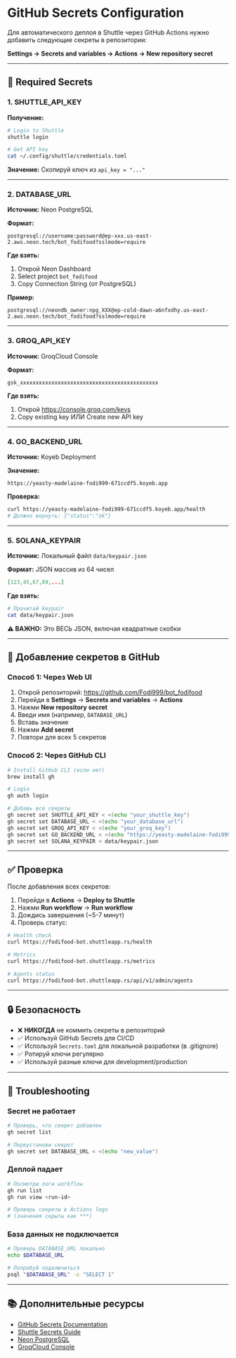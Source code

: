 # GitHub Secrets Configuration

Для автоматического деплоя в Shuttle через GitHub Actions нужно добавить следующие секреты в репозитории:

**Settings → Secrets and variables → Actions → New repository secret**

---

## 🔑 Required Secrets

### 1. SHUTTLE_API_KEY
**Получение:**
```bash
# Login to Shuttle
shuttle login

# Get API key
cat ~/.config/shuttle/credentials.toml
```

**Значение:** Скопируй ключ из `api_key = "..."`

---

### 2. DATABASE_URL
**Источник:** Neon PostgreSQL

**Формат:**
```
postgresql://username:password@ep-xxx.us-east-2.aws.neon.tech/bot_fodifood?sslmode=require
```

**Где взять:**
1. Открой Neon Dashboard
2. Select project `bot_fodifood`
3. Copy Connection String (от PostgreSQL)

**Пример:**
```
postgresql://neondb_owner:npg_XXX@ep-cold-dawn-a6nfxdhy.us-east-2.aws.neon.tech/bot_fodifood?sslmode=require
```

---

### 3. GROQ_API_KEY
**Источник:** GroqCloud Console

**Формат:**
```
gsk_xxxxxxxxxxxxxxxxxxxxxxxxxxxxxxxxxxxxxxxxxxxx
```

**Где взять:**
1. Открой https://console.groq.com/keys
2. Copy existing key ИЛИ Create new API key

---

### 4. GO_BACKEND_URL
**Источник:** Koyeb Deployment

**Значение:**
```
https://yeasty-madelaine-fodi999-671ccdf5.koyeb.app
```

**Проверка:**
```bash
curl https://yeasty-madelaine-fodi999-671ccdf5.koyeb.app/health
# Должно вернуть: {"status":"ok"}
```

---

### 5. SOLANA_KEYPAIR
**Источник:** Локальный файл `data/keypair.json`

**Формат:** JSON массив из 64 чисел
```json
[123,45,67,89,...]
```

**Где взять:**
```bash
# Прочитай keypair
cat data/keypair.json
```

**⚠️ ВАЖНО:** Это ВЕСЬ JSON, включая квадратные скобки

---

## 📝 Добавление секретов в GitHub

### Способ 1: Через Web UI

1. Открой репозиторий: https://github.com/Fodi999/bot_fodifood
2. Перейди в **Settings** → **Secrets and variables** → **Actions**
3. Нажми **New repository secret**
4. Введи имя (например, `DATABASE_URL`)
5. Вставь значение
6. Нажми **Add secret**
7. Повтори для всех 5 секретов

### Способ 2: Через GitHub CLI

```bash
# Install GitHub CLI (если нет)
brew install gh

# Login
gh auth login

# Добавь все секреты
gh secret set SHUTTLE_API_KEY < <(echo "your_shuttle_key")
gh secret set DATABASE_URL < <(echo "your_database_url")
gh secret set GROQ_API_KEY < <(echo "your_groq_key")
gh secret set GO_BACKEND_URL < <(echo "https://yeasty-madelaine-fodi999-671ccdf5.koyeb.app")
gh secret set SOLANA_KEYPAIR < data/keypair.json
```

---

## ✅ Проверка

После добавления всех секретов:

1. Перейди в **Actions** → **Deploy to Shuttle**
2. Нажми **Run workflow** → **Run workflow**
3. Дождись завершения (~5-7 минут)
4. Проверь статус:

```bash
# Health check
curl https://fodifood-bot.shuttleapp.rs/health

# Metrics
curl https://fodifood-bot.shuttleapp.rs/metrics

# Agents status
curl https://fodifood-bot.shuttleapp.rs/api/v1/admin/agents
```

---

## 🔒 Безопасность

- ❌ **НИКОГДА** не коммить секреты в репозиторий
- ✅ Используй GitHub Secrets для CI/CD
- ✅ Используй `Secrets.toml` для локальной разработки (в .gitignore)
- ✅ Ротируй ключи регулярно
- ✅ Используй разные ключи для development/production

---

## 🚨 Troubleshooting

### Secret не работает

```bash
# Проверь, что секрет добавлен
gh secret list

# Переустанови секрет
gh secret set DATABASE_URL < <(echo "new_value")
```

### Деплой падает

```bash
# Посмотри логи workflow
gh run list
gh run view <run-id>

# Проверь секреты в Actions logs
# (значения скрыты как ***)
```

### База данных не подключается

```bash
# Проверь DATABASE_URL локально
echo $DATABASE_URL

# Попробуй подключиться
psql "$DATABASE_URL" -c "SELECT 1"
```

---

## 📚 Дополнительные ресурсы

- [GitHub Secrets Documentation](https://docs.github.com/en/actions/security-guides/encrypted-secrets)
- [Shuttle Secrets Guide](https://docs.shuttle.rs/configuration/secrets)
- [Neon PostgreSQL](https://neon.tech/docs/get-started-with-neon/signing-up)
- [GroqCloud Console](https://console.groq.com/keys)
